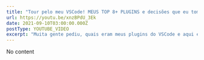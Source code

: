 ```yaml
---
title: "Tour pelo meu VSCode! MEUS TOP 8+ PLUGINS e decisões que eu tomei pro meu setup de editor de código."
url: https://youtu.be/xnzBPdU_3Ek
date: 2021-09-10T03:00:00.000Z
postType: YOUTUBE_VIDEO
excerpt: "Muita gente pediu, quais eram meus plugins do VSCode e aqui está a lista! Com plugins de identação, ferramentas e paradas que talvez você nem sabia que dava pra ser um plugin!"
---
```


No content
